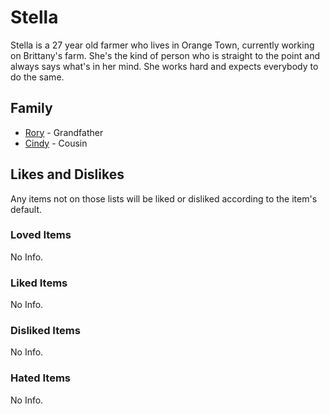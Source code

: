 # Stella

Stella is a 27 year old farmer who lives in Orange Town, currently working on Brittany's farm.
She's the kind of person who is straight to the point and always says what's in her mind. She works hard and expects everybody to do the same.

## Family

- [Rory](Rory.md) - Grandfather
- [Cindy](Cindy.md) - Cousin

## Likes and Dislikes

Any items not on those lists will be liked or disliked according to the item's default.

### Loved Items

No Info.

### Liked Items

No Info.

### Disliked Items

No Info.

### Hated Items

No Info.